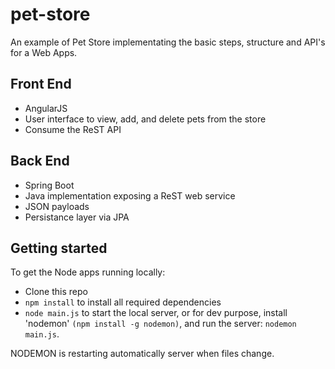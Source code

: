 # pet-store
An example of Pet Store implementating the basic steps, structure and API's for a Web Apps.

## Front End
* AngularJS
* User interface to view, add, and delete pets from the store
* Consume the ReST API

## Back End
* Spring Boot
* Java implementation exposing a ReST web service
* JSON payloads
* Persistance layer via JPA

## Getting started

To get the Node apps running locally:

- Clone this repo
- `npm install` to install all required dependencies
- `node main.js` to start the local server, or for dev purpose, install 'nodemon' `(npm install -g nodemon)`, and run the server: `nodemon main.js`.

NODEMON is restarting automatically server when files change.
